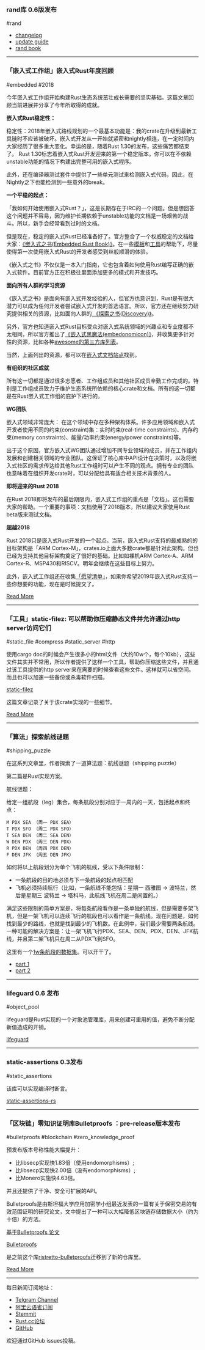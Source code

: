 ### rand库 0.6版发布

#rand

- [changelog](https://github.com/rust-random/rand/blob/master/CHANGELOG.md)
- [update guide](https://rust-random.github.io/book/update-0.6.html)
- [rand book](https://rust-random.github.io/book/)

---

### 「嵌入式工作组」嵌入式Rust年度回顾

#embedded #2018

今年嵌入式工作组开始构建Rust生态系统茁壮成长需要的坚实基础。这篇文章回顾当前进展并分享了今年所取得的成就。

**嵌入式Rust稳定性：**

稳定性：2018年嵌入式路线规划的一个最基本功能是：我的crate在升级到最新工具链时不应该被破坏。嵌入式开发从一开始就紧密和nightly相连，在一定时间内大家经历了很多重大变化。幸运的是，随着Rust 1.30的发布，这些痛苦都结束了。 Rust 1.30标志着嵌入式Rust开发迎来的第一个稳定版本。你可以在不依赖unstable功能的情况下构建出完整可用的嵌入式程序。

此外，还在编译器测试套件中提供了一些单元测试来检测嵌入式代码，因此，在Nightly之下也能检测到一些意外的break。

**一个平稳的起点：**

「我如何开始使用嵌入式Rust？」，这是长期存在于IRC的一个问题。但是想回答这个问题并不容易，因为维护长期依赖于unstable功能的文档是一场艰苦的战斗。所以，新手会经常看到过时的文档。

但是现在，稳定的嵌入式Rust已经准备好了。官方整合了一个权威稳定的文档给大家：[《嵌入式之书(Embedded Rust Book)》](https://docs.rust-embedded.org/book)。在一些[模板](https://github.com/rust-embedded/cortex-m-quickstart)和[工具](https://github.com/rust-embedded/cargo-binutils)的帮助下，尽量使得第一次使用嵌入式Rust的开发者感受到丝般顺滑的体验。

《嵌入式之书》不仅仅是一本入门指南，它也包含着如何使用Rust编写正确的嵌入式软件。目前官方正在积极往里面添加更多的模式和开发技巧。

**面向所有人群的学习资源**

《嵌入式之书》是面向有嵌入式开发经验的人，但官方也意识到，Rust是有很大潜力可以成为任何开发者尝试嵌入式开发的首选语言。所以，官方还在继续努力研究提供相关的资源，比如面向人群的[ 《探索之书(Discovery)》](https://docs.rust-embedded.org/discovery/)。

另外，官方也知道嵌入式Rust目标受众对嵌入式系统领域的兴趣点和专业度都不太相同，所以官方推出了[《嵌入式黑魔法(embedonomicon)》](https://docs.rust-embedded.org/embedonomicon/)，并收集更多针对性的资源，比如各种[awesome的第三方库列表](https://github.com/rust-embedded/awesome-embedded-rust)。

当然，上面列出的资源，都可以在[嵌入式文档站点](https://docs.rust-embedded.org/)找到。

**有组织的社区成就**

所有这一切都是通过很多志愿者、工作组成员和其他社区成员辛勤工作完成的。特别是工作组成员致力于维护生态系统所依赖的核心crate和文档。所有的这一切都是在Rust嵌入式工作组的庇护下进行的。

**WG团队**

嵌入式领域非常庞大： 在这个领域中存在多种架构体系。许多应用领域和嵌入式开发者使用不同的约束(constraint)集：实时约束(real-time constraints)、内存约束(memory constraints)、能量/功率约束(energy/power constraints)等。

出于这个原因，官方嵌入式WG团队通过增加不同专业领域的成员，并在工作组内发展和创建相关领域的专业团队。这保证了核心库中API设计在决策时，以及将嵌入式社区的需求传达给其他Rust工作组时可以产生不同的观点。拥有专业的团队也意味着在组织开发crate时，可以分配给具有适合相关技术背景的人。

**即将迎来的Rust 2018**

在Rust 2018即将发布的最后期限内，嵌入式工作组的重点是「文档」。这也需要大家的帮助。一个重要的事项：文档使用了2018版本，所以建议大家使用Rust beta版来测试文档。

**超越2018**

Rust 2018只是嵌入式Rust开发的一个起点。当前，嵌入式Rust支持的最成熟的的目标架构是「ARM Cortex-M」，crates.io上面大多数crate都是针对此架构。但也已经为支持其他目标架构奠定了很好的基础。比如如裸机ARM Cortex-A、ARM Cortex-R、MSP430和RISCV。明年会继续在这些目标上努力。

此外，嵌入式工作组还在收集[「愿望清单」](https://github.com/rust-embedded/wg/issues/256)，如果你希望2019年嵌入式Rust支持一些你想要的功能，现在是时候提交了。

[Read More](https://rust-embedded.github.io/blog/2018-11-14-this-year-in-embedded-rust/)

---

### 「工具」static-filez: 可以帮助你压缩静态文件并允许通过http server访问它们

#static_file #compress #static_server #http

使用cargo doc的时候会产生很多小的html文件（大约10w个，每个10kb），这些文件其实并不常用，所以作者提供了这样一个工具，帮助你压缩这些文件，并且通过该工具提供的http server来在需要的时候查看这些文件。这样就可以省空间。而且也可以加速一些备份或杀毒软件扫描。

[static-filez](https://github.com/killercup/static-filez)

这篇文章记录了关于该crate实现的一些细节。

[Read More](https://deterministic.space/serve-archived-static-files-over-http.html)

---

### 「算法」探索航线谜题

#shipping_puzzle

在这系列文章里，作者探索了一道算法题：航线谜题（shipping puzzle）

第二篇是Rust实现方案。

航线谜题：

给定一组航段（leg）集合，每条航段分别对应于一周内的一天，包括起点和终点：

```
M PDX SEA （周一 PDX SEA）
T PDX SFO （周二 PDX SFO）
T SEA DEN （周二 SEA DEN）
W DEN PDX （周三 DEN PDX）
R PDX DEN （周四 PDX DEN）
F DEN JFK （周五 DEN JFK）
```

如何将以上航段划分为单个飞机的航线，受以下条件限制：

- 一条航段的目的地必须与下一条航段的起点相匹配
- 飞机必须持续航行（比如，一条航线不能包括：星期一 西雅图 -> 波特兰，然后是星期三 波特兰 -> 塔科马，此航线飞机在周二是闲置的。）

满足这些限制的简单方案是，将每条航段看作是一条单独的航线，但是需要多架飞机，但是一架飞机可以连续飞行的航段也可以看作是一条航线。现在问题是，如何找到最少的路线，也就是找到最少的飞机数。在此例中，我们最少需要两条航线。一种可能的解决方案是：让一架飞机飞行PDX、SEA、DEN、PDX、DEN、JFK航线，并且第二架飞机只在周二从PDX飞到SFO。

这里有一个[1w条航段的数据集](https://gist.github.com/lynaghk/0c75252b455e744ed3a8a0d09b493223)。可以开干了。

- [part 1](https://kevinlynagh.com/notes/shipping-puzzle/)
- [part 2](https://kevinlynagh.com/notes/shipping-puzzle/part-2/)

---

### lifeguard 0.6 发布

#object_pool

lifeguard是Rust实现的一个对象池管理库，用来创建可重用的值，避免不断分配新值造成的开销。

[lifeguard](https://github.com/zslayton/lifeguard)

---

### static-assertions 0.3发布

#static_assertions

该库可以实现编译时断言。

[static-assertions-rs](https://github.com/nvzqz/static-assertions-rs)

---

### 「区块链」零知识证明库Bulletproofs ：pre-release版本发布

#bulletproofs #blockchain #zero_knowledge_proof

预发布版本号称性能大幅提升：

- 比libsecp实现快1.83倍（使用endomorphisms）;
- 比libsecp实现快2.00倍（没有endomorphisms）;
- 比Monero实施快4.63倍。

并且还提供了干净、安全可扩展的API。

Bulletproofs是由斯坦福大学应用加密学小组最近发表的一篇有关于保密交易的有效范围证明的研究论文，文中提出了一种可以大幅降低区块链存储数据大小（约为十倍）的方法。

[基于Bulletproofs 论文](https://crypto.stanford.edu/bulletproofs/)

[Bulletproofs](https://github.com/dalek-cryptography/bulletproofs/)

是之前这个库[ristretto-bulletproofs](https://github.com/chain/ristretto-bulletproofs/)迁移到了新的仓库里。

[Read More](https://medium.com/interstellar/bulletproofs-pre-release-fcb1feb36d4b)

---

每日新闻订阅地址：

- [Telgram Channel](https://t.me/rust_daily_news )
- [阿里云语雀订阅](https://www.yuque.com/chaosbot/rustnews)
- [Stemmit](https://steemit.com/@blackanger)
- [Rust.cc论坛](https://rust.cc)
- [GitHub](https://github.com/RustStudy/rust_daily_news)

欢迎通过GitHub issues投稿。